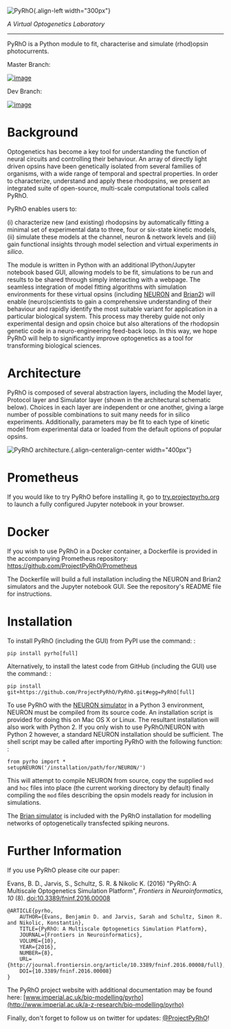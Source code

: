 ![PyRhO](https://raw.githubusercontent.com/ProjectPyRhO/PyRhO/master/docs/figs/PyRhO_logo_H_300px.png){.align-left
width="300px"}

*A Virtual Optogenetics Laboratory*

------------------------------------------------------------------------

PyRhO is a Python module to fit, characterise and simulate (rhod)opsin
photocurrents.

Master Branch:

[![image](https://travis-ci.org/ProjectPyRhO/PyRhO.svg?branch=master)](https://travis-ci.org/ProjectPyRhO/PyRhO)

Dev Branch:

[![image](https://travis-ci.org/ProjectPyRhO/PyRhO.svg?branch=dev)](https://travis-ci.org/ProjectPyRhO/PyRhO)

Background
==========

Optogenetics has become a key tool for understanding the function of
neural circuits and controlling their behaviour. An array of directly
light driven opsins have been genetically isolated from several families
of organisms, with a wide range of temporal and spectral properties. In
order to characterize, understand and apply these rhodopsins, we present
an integrated suite of open-source, multi-scale computational tools
called PyRhO.

PyRhO enables users to:

(i) characterize new (and existing) rhodopsins by automatically fitting
    a minimal set of experimental data to three, four or six-state
    kinetic models,
(ii) simulate these models at the channel, neuron & network levels and
(iii) gain functional insights through model selection and virtual
      experiments *in silico*.

The module is written in Python with an additional IPython/Jupyter
notebook based GUI, allowing models to be fit, simulations to be run and
results to be shared through simply interacting with a webpage. The
seamless integration of model fitting algorithms with simulation
environments for these virtual opsins (including
[NEURON](http://www.neuron.yale.edu/neuron/) and
[Brian2](http://briansimulator.org/)) will enable (neuro)scientists to
gain a comprehensive understanding of their behaviour and rapidly
identify the most suitable variant for application in a particular
biological system. This process may thereby guide not only experimental
design and opsin choice but also alterations of the rhodopsin genetic
code in a neuro-engineering feed-back loop. In this way, we hope PyRhO
will help to significantly improve optogenetics as a tool for
transforming biological sciences.

Architecture
============

PyRhO is composed of several abstraction layers, including the Model
layer, Protocol layer and Simulator layer (shown in the architectural
schematic below). Choices in each layer are independent or one another,
giving a large number of possible combinations to suit many needs for in
silico experiments. Additionally, parameters may be fit to each type of
kinetic model from experimental data or loaded from the default options
of popular opsins.

![PyRhO
architecture.](https://raw.githubusercontent.com/ProjectPyRhO/PyRhO/master/docs/figs/architecture.png){.align-centeralign-center
width="400px"}

Prometheus
==========

If you would like to try PyRhO before installing it, go to
[try.projectpyrho.org](http://try.projectpyrho.org) to launch a fully
configured Jupyter notebook in your browser.

Docker
======

If you wish to use PyRhO in a Docker container, a Dockerfile is provided
in the accompanying Prometheus repository:
<https://github.com/ProjectPyRhO/Prometheus>

The Dockerfile will build a full installation including the NEURON and
Brian2 simulators and the Jupyter notebook GUI. See the repository\'s
README file for instructions.

Installation
============

To install PyRhO (including the GUI) from PyPI use the command: :

    pip install pyrho[full]

Alternatively, to install the latest code from GitHub (including the
GUI) use the command: :

    pip install git+https://github.com/ProjectPyRhO/PyRhO.git#egg=PyRhO[full]

To use PyRhO with the [NEURON
simulator](http://www.neuron.yale.edu/neuron/) in a Python 3
environment, NEURON must be compiled from its source code. An
installation script is provided for doing this on Mac OS X or Linux. The
resultant installation will also work with Python 2. If you only wish to
use PyRhO/NEURON with Python 2 however, a standard NEURON installation
should be sufficient. The shell script may be called after importing
PyRhO with the following function: :

    from pyrho import *
    setupNEURON('/installation/path/for/NEURON/')

This will attempt to compile NEURON from source, copy the supplied `mod`
and `hoc` files into place (the current working directory by default)
finally compiling the `mod` files describing the opsin models ready for
inclusion in simulations.

The [Brian simulator](http://briansimulator.org/) is included with the
PyRhO installation for modelling networks of optogenetically transfected
spiking neurons.

Further Information
===================

If you use PyRhO please cite our paper:

Evans, B. D., Jarvis, S., Schultz, S. R. & Nikolic K. (2016) \"PyRhO: A
Multiscale Optogenetics Simulation Platform\", *Frontiers in
Neuroinformatics, 10* (8).
[doi:10.3389/fninf.2016.00008](https://dx.doi.org/10.3389/fninf.2016.00008)

    @ARTICLE{pyrho,
        AUTHOR={Evans, Benjamin D. and Jarvis, Sarah and Schultz, Simon R. and Nikolic, Konstantin},
        TITLE={PyRhO: A Multiscale Optogenetics Simulation Platform},
        JOURNAL={Frontiers in Neuroinformatics},
        VOLUME={10},
        YEAR={2016},
        NUMBER={8},
        URL={http://journal.frontiersin.org/article/10.3389/fninf.2016.00008/full},
        DOI={10.3389/fninf.2016.00008}
    }

The PyRhO project website with additional documentation may be found
here:
[www.imperial.ac.uk/bio-modelling/pyrho](http://www.imperial.ac.uk/a-z-research/bio-modelling/pyrho)

Finally, don\'t forget to follow us on twitter for updates:
[\@ProjectPyRhO](https://twitter.com/ProjectPyRhO)!

